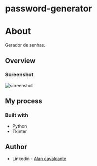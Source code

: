 # password-generator

# About
Gerador de senhas.

## Overview

### Screenshot

![screenshot](https://github.com/user-attachments/assets/e5c16910-2348-4495-8a10-3fdb8fd50b0a)

## My process

### Built with

- Python
- Tkinter

## Author

- Linkedin - [Alan cavalcante](https://www.linkedin.com/in/alan--cavalcante/)

